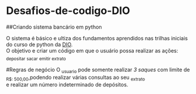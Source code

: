 # Desafios-de-codigo-DIO
##Criando sistema bancário em python

O sistema é básico e ultiza dos fundamentos aprendidos nas trilhas iniciais do curso de python da [DIO](https://github.com/digitalinnovationone).<br/>
O objetivo e criar um código em que o usuário possa realizar as ações: <sub>depositar</sub> <sub>sacar</sub> <sub>emitir extrato</sub> <br/>

#Regras de negócio
O <sub>usuario</sub> pode somente realizar _3 saques_ com limite de <sub>R$: 500,00</sub>,podendo realizar várias consultas ao seu <sub>extrato</sub> <br/>
e realizar um número indeterminado de depósitos.



